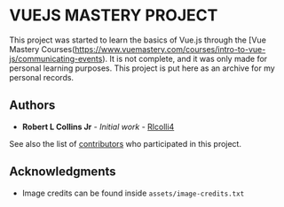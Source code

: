 # VUEJS MASTERY PROJECT

This project was started to learn the basics of Vue.js through the [Vue Mastery Courses(https://www.vuemastery.com/courses/intro-to-vue-js/communicating-events).
It is not complete, and it was only made for personal learning purposes. This project is put here as an archive for my personal records.

## Authors

* **Robert L Collins Jr** - *Initial work* - [Rlcolli4](https://github.com/PurpleBooth)

See also the list of [contributors](https://github.com/your/project/contributors) who participated in this project.

## Acknowledgments

* Image credits can be found inside `assets/image-credits.txt`
